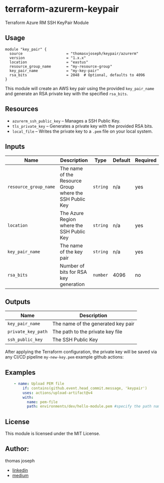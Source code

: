# terraform-azurerm-keypair
Terraform Azure RM SSH KeyPair Module

## Usage

```hcl
module "key_pair" {
  source                    = "thomasvjoseph/keypair/azurerm"
  version                   = "1.x.x"
  location                  = "eastus"
  resource_group_name       = "my-resource-group"
  key_pair_name             = "my-key-pair"
  rsa_bits                  = 2048  # Optional, defaults to 4096
}
```

This module will create an AWS key pair using the provided `key_pair_name` and generate an RSA private key with the specified `rsa_bits`.

## Resources

- `azurerm_ssh_public_key` – Manages a SSH Public Key.
- `tls_private_key` – Generates a private key with the provided RSA bits.
- `local_file` – Writes the private key to a `.pem` file on your local system.

## Inputs

| Name                  | Description                                             | Type     | Default | Required |
|-----------------------|---------------------------------------------------------|----------|---------|----------|
| `resource_group_name` | The name of the Resource Group where the SSH Public Key | `string` | n/a     | yes      |
| `location`            | The Azure Region where the SSH Public Key               | `string` | n/a     | yes      |
| `key_pair_name`       | The name of the key pair                                | `string` | n/a     | yes      |
| `rsa_bits`            | Number of bits for RSA key generation                   | `number` | 4096    | no       |

## Outputs

| Name              | Description                          |
|-------------------|--------------------------------------|
| `key_pair_name`   | The name of the generated key pair   |
| `private_key_path`| The path to the private key file     |
| `ssh_public_key`  | The SSH Public Key                   |


After applying the Terraform configuration, the private key will be saved via any CI/CD pipeline `my-new-key.pem` 
example github actions:

## Examples
```yml
    - name: Upload PEM file
        if: contains(github.event.head_commit.message, 'keypair')
        uses: actions/upload-artifact@v4
        with:
          name: pem-file
          path: environments/dev/hello-module.pem #specify the path name and key file name
```
## License

This module is licensed under the MIT License.

## Author:  
thomas joseph
- [linkedin](https://www.linkedin.com/in/thomas-joseph-88792b132/)
- [medium](https://medium.com/@thomasvjoseph)